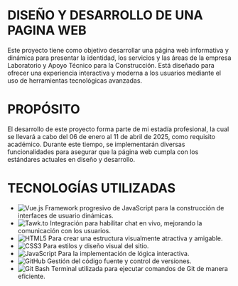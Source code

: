 # DISEÑO Y DESARROLLO DE UNA PAGINA WEB 
Este proyecto tiene como objetivo desarrollar una página web informativa y dinámica para presentar la identidad, los servicios y las áreas de la empresa Laboratorio y Apoyo Técnico para la Construcción. Está diseñado para ofrecer una experiencia interactiva y moderna a los usuarios mediante el uso de herramientas tecnológicas avanzadas.

# PROPÓSITO
El desarrollo de este proyecto forma parte de mi estadía profesional, la cual se llevará a cabo del 06 de enero al 11 de abril de 2025, como requisito académico. Durante este tiempo, se implementarán diversas funcionalidades para asegurar que la página web cumpla con los estándares actuales en diseño y desarrollo.

# TECNOLOGÍAS UTILIZADAS

- ![Vue.js](https://img.shields.io/badge/Vue.js-4FC08D?style=for-the-badge&logo=vue.js&logoColor=white) Framework progresivo de JavaScript para la construcción de interfaces de usuario dinámicas.  
- ![Tawk.to](https://img.shields.io/badge/Tawk.to-00C853?style=for-the-badge&logo=tawk.to&logoColor=white) Integración para habilitar chat en vivo, mejorando la comunicación con los usuarios.  
- ![HTML5](https://img.shields.io/badge/HTML5-E34F26?style=for-the-badge&logo=html5&logoColor=white) Para crear una estructura visualmente atractiva y amigable.  
- ![CSS3](https://img.shields.io/badge/CSS3-1572B6?style=for-the-badge&logo=css3&logoColor=white) Para estilos y diseño visual del sitio.  
- ![JavaScript](https://img.shields.io/badge/JavaScript-F7DF1E?style=for-the-badge&logo=javascript&logoColor=black) Para la implementación de lógica interactiva.  
- ![GitHub](https://img.shields.io/badge/GitHub-181717?style=for-the-badge&logo=github&logoColor=white) Gestión del código fuente y control de versiones.
- ![Git Bash](https://img.shields.io/badge/Git%20Bash-4D4D4D?style=for-the-badge&logo=windows-terminal&logoColor=white) Terminal utilizada para ejecutar comandos de Git de manera eficiente.  

